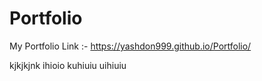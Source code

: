 # Portfolio
My Portfolio Link :-
https://yashdon999.github.io/Portfolio/

kjkjkjnk
ihioio
kuhiuiu
uihiuiu
